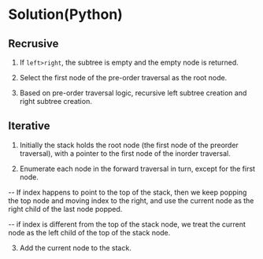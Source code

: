 # Solution(Python)

## Recrusive

1.  If `left>right`,  the subtree is empty and the empty node is returned.

2. Select the first node of the pre-order traversal as the root node.

3. Based on pre-order traversal logic, recursive left subtree creation and right subtree creation.

## Iterative

1. Initially the stack holds the root node (the first node of the preorder traversal), with a pointer to the first node of the inorder traversal.

2. Enumerate each node in the forward traversal in turn, except for the first node.

-- If index happens to point to the top of the stack, then we keep popping the top node and moving index to the right, and use the current node as the right child of the last node popped.

-- if index is different from the top of the stack node, we treat the current node as the left child of the top of the stack node.

3. Add the current node to the stack.